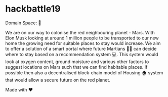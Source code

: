 # hackbattle19

Domain Space: 🚀

We are on our way to colonise the red neighbouring planet - Mars. 
With Elon Musk looking at around 1 million people to be transported to our new home the growing need for 
suitable places to stay would increase. We aim to offer a solution of a smart portal where future Martians 👦👧 
can decide where to stay based on a recommendation system 💻. This system would look at oxygen content, 
ground moisture and various other factors to suggest locations on Mars such that we can find habitable places. 
If possible then also a decentralised block-chain model of Housing 🏠 system that would allow a secure future on the red planet.

Made with ❤️

